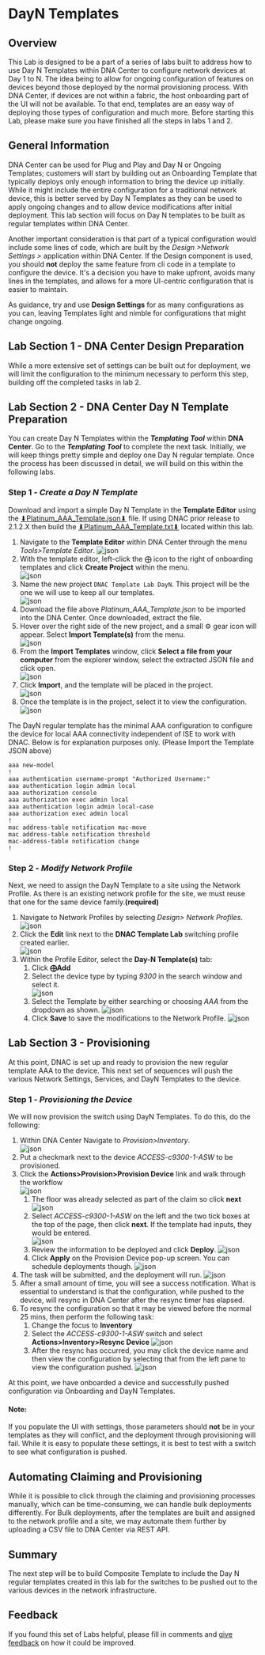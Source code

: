 # DayN Templates
## Overview
This Lab is designed to be a part of a series of labs built to address how to use Day N Templates within DNA Center to configure network devices at Day 1 to N. The idea being to allow for ongoing configuration of features on devices beyond those deployed by the normal provisioning process. With DNA Center, if devices are not within a fabric, the host onboarding part of the UI will not be available. To that end, templates are an easy way of deploying those types of configuration and much more. Before starting this Lab, please make sure you have finished all the steps in labs 1 and 2.

## General Information
DNA Center can be used for Plug and Play and Day N or Ongoing Templates; customers will start by building out an Onboarding Template that typically deploys only enough information to bring the device up initially. While it might include the entire configuration for a traditional network device, this is better served by Day N Templates as they can be used to apply ongoing changes and to allow device modifications after initial deployment. This lab section will focus on Day N templates to be built as regular templates within DNA Center.

Another important consideration is that part of a typical configuration would include some lines of code, which are built by the *Design >Network Settings >* application within DNA Center. If the Design component is used, you should **not** deploy the same feature from cli code in a template to configure the device. It's a decision you have to make upfront, avoids many lines in the templates, and allows for a more UI-centric configuration that is easier to maintain. 

As guidance, try and use **Design Settings** for as many configurations as you can, leaving Templates light and nimble for configurations that might change ongoing.

## Lab Section 1 - DNA Center Design Preparation
While a more extensive set of settings can be built out for deployment, we will limit the configuration to the minimum necessary to perform this step, building off the completed tasks in lab 2.

## Lab Section 2 - DNA Center Day N Template Preparation
You can create Day N Templates within the ***Templating Tool*** within **DNA Center**. Go to the ***Templating Tool*** to complete the next task. Initially, we will keep things pretty simple and deploy one Day N regular template. Once the process has been discussed in detail, we will build on this within the following labs. 

### Step 1 - ***Create a Day N Template***
Download and import a simple Day N Template in the **Template Editor** using the <a href="https://minhaskamal.github.io/DownGit/#/home?url=https://github.com/kebaldwi/DNAC-TEMPLATES/blob/master/LABS/LAB3-DayN-Template/templates/2125templates/Platinum_AAA_Template.json">⬇︎Platinum_AAA_Template.json⬇︎</a> file. If using DNAC prior release to 2.1.2.X then build the <a href="https://minhaskamal.github.io/DownGit/#/home?url=https://github.com/kebaldwi/DNAC-TEMPLATES/blob/master/LABS/LAB3-DayN-Template/templates/Platinum_AAA_Template.txt">⬇︎Platinum_AAA_Template.txt⬇︎</a> located within this lab. 

1. Navigate to the **Template Editor** within DNA Center through the menu *Tools>Template Editor*.
   ![json](./images/DNAC-NavigateTemplate.png?raw=true "Import JSON")
2. With the template editor, left-click the ⨁ icon to the right of onboarding templates and click **Create Project** within the menu.  
   ![json](./images/DNAC-ProjectCreate.png?raw=true "Import JSON")
3. Name the new project `DNAC Template Lab DayN`. This project will be the one we will use to keep all our templates.   
   ![json](./images/DNAC-ProjectAdd.png?raw=true "Import JSON")
4. Download the file above *Platinum_AAA_Template.json* to be imported into the DNA Center. Once downloaded, extract the file.
5. Hover over the right side of the new project, and a small ⚙ gear icon will appear. Select **Import Template(s)** from the menu.   
   ![json](./images/DNAC-TemplateImportBegin.png?raw=true "Import JSON")
6. From the **Import Templates** window, click **Select a file from your computer** from the explorer window, select the extracted JSON file and click open.   
   ![json](./images/DNAC-TemplateSelect.png?raw=true "Import JSON")
7. Click **Import**, and the template will be placed in the project.   
   ![json](./images/DNAC-TemplateImport.png?raw=true "Import JSON")
8. Once the template is in the project, select it to view the configuration.
   ![json](./images/DNAC-TemplateAAA.png?raw=true "Import JSON")

The DayN regular template has the minimal AAA configuration to configure the device for local AAA connectivity independent of ISE to work with DNAC. Below is for explanation purposes only. (Please Import the Template JSON above)

```
aaa new-model
!
aaa authentication username-prompt "Authorized Username:"
aaa authentication login admin local
aaa authorization console
aaa authorization exec admin local
aaa authentication login admin local-case
aaa authorization exec admin local 
!
mac address-table notification mac-move
mac address-table notification threshold
mac-address-table notification change
!
```
### Step 2 - ***Modify Network Profile***
Next, we need to assign the DayN Template to a site using the Network Profile. As there is an existing network profile for the site, we must reuse that one for the same device family.**(required)** 

   1. Navigate to Network Profiles by selecting *Design> Network Profiles*.
      ![json](./images/DNAC-NavigateProfile.png?raw=true "Import JSON")
   2. Click the **Edit** link next to the **DNAC Template Lab** switching profile created earlier.  
   ![json](./images/DNAC-ProfileEdit.png?raw=true "Import JSON")
   3. Within the Profile Editor, select the **Day-N Template(s)** tab: 
      1. Click **⨁Add** 
      2. Select the device type by typing *9300* in the search window and select it.    
         ![json](./images/DNAC-ProfileDayN9300.png?raw=true "Import JSON")   
      3. Select the Template by either searching or choosing *AAA* from the dropdown as shown.
         ![json](./images/DNAC-ProfileDayNAAA.png?raw=true "Import JSON")   
      4. Click **Save** to save the modifications to the Network Profile.
         ![json](./images/DNAC-ProfileSuccess.png?raw=true "Import JSON")   

## Lab Section 3 - Provisioning
At this point, DNAC is set up and ready to provision the new regular template AAA to the device. This next set of sequences will push the various Network Settings, Services, and DayN Templates to the device.

### Step 1 - ***Provisioning the Device***
We will now provision the switch using DayN Templates. To do this, do the following:

   1. Within DNA Center Navigate to *Provision>Inventory*.      
   ![json](./images/DNAC-NavigateInventory.png?raw=true "Import JSON")
   2. Put a checkmark next to the device *ACCESS-c9300-1-ASW* to be provisioned.
   3. Click the **Actions>Provision>Provision Device** link and walk through the workflow    
   ![json](./images/DNAC-ProvisionBegin.png?raw=true "Import JSON")
      1. The floor was already selected as part of the claim so click **next**    
      ![json](./images/DNAC-ProvisionSite.png?raw=true "Import JSON")
      2. Select *ACCESS-c9300-1-ASW* on the left and the two tick boxes at the top of the page, then click **next**. If the template had inputs, they would be entered.  
      ![json](./images/DNAC-ProvisionAdvConfig.png?raw=true "Import JSON")
      3. Review the information to be deployed and click **Deploy**.
      ![json](./images/DNAC-ProvisionDeploy.png?raw=true "Import JSON")
      4. Click **Apply** on the Provision Device pop-up screen. You can schedule deployments though.
      ![json](./images/DNAC-ProvisionApply.png?raw=true "Import JSON")
   4. The task will be submitted, and the deployment will run.
   ![json](./images/DNAC-ProvisionTasking.png?raw=true "Import JSON")
   5. After a small amount of time, you will see a success notification. What is essential to understand is that the configuration, while pushed to the device, will resync in DNA Center after the resync timer has elapsed.        
   6. To resync the configuration so that it may be viewed before the normal 25 mins, then perform the following task:
      1. Change the focus to **Inventory**
      2. Select the *ACCESS-c9300-1-ASW* switch and select **Actions>Inventory>Resync Device**
      ![json](./images/DNAC-InventoryResync.png?raw=true "Import JSON")
      3. After the resync has occurred, you may click the device name and then view the configuration by selecting that from the left pane to view the configuration pushed.
      ![json](./images/DNAC-DeviceConfig.png?raw=true "Import JSON")

At this point, we have onboarded a device and successfully pushed configuration via Onboarding and DayN Templates. 

#### Note:
If you populate the UI with settings, those parameters should **not** be in your templates as they will conflict, and the deployment through provisioning will fail. While it is easy to populate these settings, it is best to test with a switch to see what configuration is pushed.

## Automating Claiming and Provisioning
While it is possible to click through the claiming and provisioning processes manually, which can be time-consuming, we can handle bulk deployments differently. For Bulk deployments, after the templates are built and assigned to the network profile and a site, we may automate them further by uploading a CSV file to DNA Center via REST API.

## Summary
The next step will be to build Composite Template to include the Day N regular templates created in this lab for the switches to be pushed out to the various devices in the network infrastructure. 

## Feedback
If you found this set of Labs helpful, please fill in comments and [give feedback](https://app.smartsheet.com/b/form/f75ce15c2053435283a025b1872257fe) on how it could be improved.
